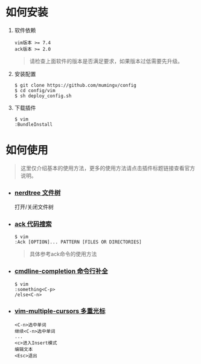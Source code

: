 # 如何安装

1. 软件依赖

   ```vim
   vim版本 >= 7.4
   ack版本 >= 2.0
   ```

   > 请检查上面软件的版本是否满足要求，如果版本过低需要先升级。

2. 安装配置

   ```vim
   $ git clone https://github.com/mumingv/config
   $ cd config/vim
   $ sh deploy_config.sh
   ```

3. 下载插件

   ```vim
   $ vim
   :BundleInstall
   ```


# 如何使用

> 这里仅介绍基本的使用方法，更多的使用方法请点击插件标题链接查看官方说明。


- ### [nerdtree 文件树](https://github.com/scrooloose/nerdtree)

   <F6>打开/关闭文件树


- ### [ack 代码搜索](https://github.com/mileszs/ack.vim)

   ```vim
   $ vim
   :Ack [OPTION]... PATTERN [FILES OR DIRECTORIES]
   ```
   > 具体参考ack命令的使用方法


- ### [cmdline-completion 命令行补全](https://github.com/vim-scripts/cmdline-completion)

   ```vim
   $ vim
   :something<C-p>
   /else<C-n>
   ```


- ### [vim-multiple-cursors 多重光标](https://github.com/terryma/vim-multiple-cursors)

   ```vim
   <C-n>选中单词
   继续<C-n>选中单词
   ...
   <c>进入Insert模式
   编辑文本
   <Esc>退出
   ```


